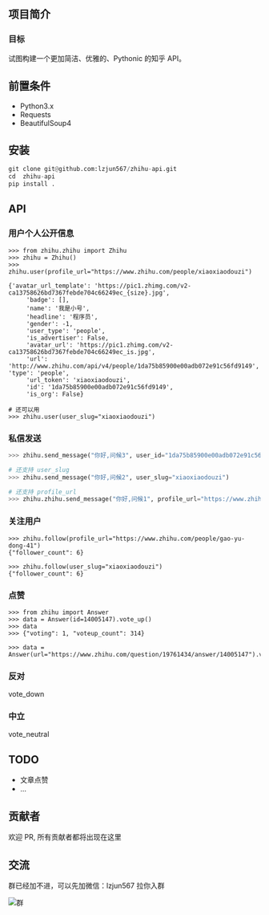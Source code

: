 ## 项目简介

### 目标

试图构建一个更加简洁、优雅的、Pythonic 的知乎 API。


## 前置条件

* Python3.x
* Requests
* BeautifulSoup4

## 安装

```python
git clone git@github.com:lzjun567/zhihu-api.git
cd  zhihu-api
pip install .
```

## API

### 用户个人公开信息
```
>>> from zhihu.zhihu import Zhihu
>>> zhihu = Zhihu()
>>> zhihu.user(profile_url="https://www.zhihu.com/people/xiaoxiaodouzi")

{'avatar_url_template': 'https://pic1.zhimg.com/v2-ca13758626bd7367febde704c66249ec_{size}.jpg',
     'badge': [],
     'name': '我是小号',
     'headline': '程序员',
     'gender': -1,
     'user_type': 'people',
     'is_advertiser': False,
     'avatar_url': 'https://pic1.zhimg.com/v2-ca13758626bd7367febde704c66249ec_is.jpg',
     'url': 'http://www.zhihu.com/api/v4/people/1da75b85900e00adb072e91c56fd9149', 'type': 'people',
     'url_token': 'xiaoxiaodouzi',
     'id': '1da75b85900e00adb072e91c56fd9149',
     'is_org': False}

# 还可以用
>>> zhihu.user(user_slug="xiaoxiaodouzi")

```

### 私信发送



```python
>>> zhihu.send_message("你好,问候3", user_id="1da75b85900e00adb072e91c56fd9149")

# 还支持 user_slug
>>> zhihu.send_message("你好,问候2", user_slug="xiaoxiaodouzi")

# 还支持 profile_url
>>> zhihu.zhihu.send_message("你好,问候1", profile_url="https://www.zhihu.com/people/xiaoxiaodouzi")
```

### 关注用户
```
>>> zhihu.follow(profile_url="https://www.zhihu.com/people/gao-yu-dong-41")
{"follower_count": 6}

>>> zhihu.follow(user_slug="xiaoxiaodouzi")
{"follower_count": 6}
```

### 点赞
```
>>> from zhihu import Answer
>>> data = Answer(id=14005147).vote_up()
>>> data
>>> {"voting": 1, "voteup_count": 314}

>>> data = Answer(url="https://www.zhihu.com/question/19761434/answer/14005147").vote_up()
```

### 反对
vote_down

### 中立
vote_neutral



## TODO

* 文章点赞
* ...

## 贡献者
欢迎 PR, 所有贡献者都将出现在这里

## 交流
群已经加不进，可以先加微信：lzjun567 拉你入群

![群](https://dn-mhke0kuv.qbox.me/30f70119cd4a840560d4.jpeg)

